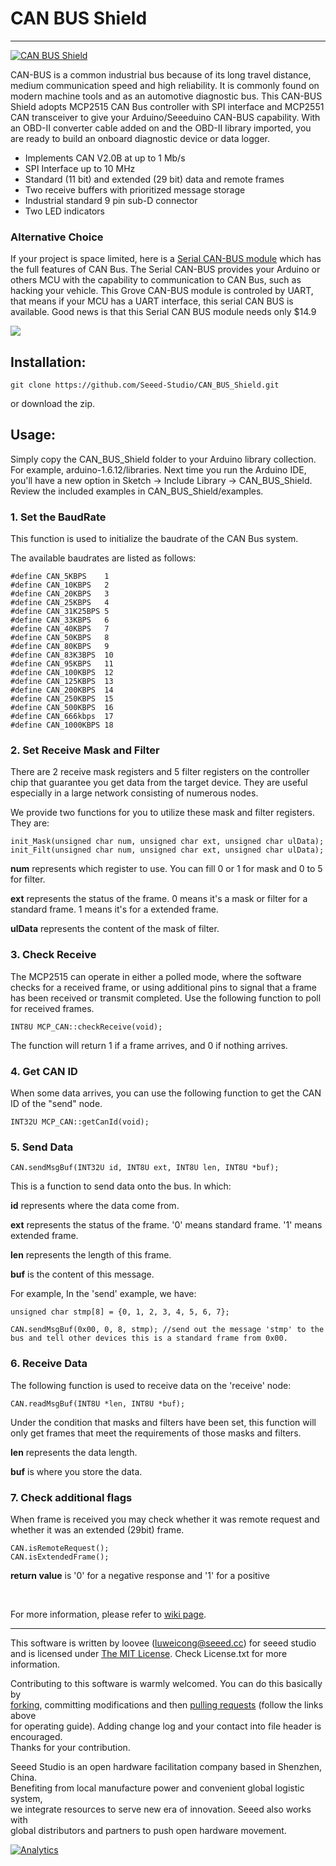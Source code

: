 # CAN BUS Shield
---
[![CAN BUS Shield](https://statics3.seeedstudio.com/seeed/file/2017-08/bazaar528529_img_2653a.jpg)](https://www.seeedstudio.com/CAN-BUS-Shield-V2-p-2921.html)

CAN-BUS is a common industrial bus because of its long travel distance, medium communication speed and high reliability. It is commonly found on modern machine tools and as an automotive diagnostic bus. This CAN-BUS Shield adopts MCP2515 CAN Bus controller with SPI interface and MCP2551 CAN transceiver to give your Arduino/Seeeduino CAN-BUS capability. With an OBD-II converter cable added on and the OBD-II library imported, you are ready to build an onboard diagnostic device or data logger.

- Implements CAN V2.0B at up to 1 Mb/s
- SPI Interface up to 10 MHz
- Standard (11 bit) and extended (29 bit) data and remote frames
- Two receive buffers with prioritized message storage
- Industrial standard 9 pin sub-D connector
- Two LED indicators

### Alternative Choice
If your project is space limited, here is a [Serial CAN-BUS module](https://www.seeedstudio.com/Serial-CAN-BUS-Module-based-on-MCP2551-and-MCP2515-p-2924.html) which has the full features of CAN Bus. The Serial CAN-BUS provides your Arduino or others MCU with the capability to communication to CAN Bus, such as hacking your vehicle. This Grove CAN-BUS module is controled by UART, that means if your MCU has a UART interface, this serial CAN BUS is available. Good news is that this Serial CAN BUS module needs only $14.9

[![](https://www.seeedstudio.com/upload/image/20170826/1503688824337934.jpg)](https://www.seeedstudio.com/Serial-CAN-BUS-Module-based-on-MCP2551-and-MCP2515-p-2924.html)


## Installation:

	git clone https://github.com/Seeed-Studio/CAN_BUS_Shield.git

or download the zip.

## Usage:



Simply copy the CAN_BUS_Shield folder to your Arduino library collection.  For example,
arduino-1.6.12/libraries.  Next time you run the Arduino IDE, you'll have a new option
in Sketch -> Include Library -> CAN_BUS_Shield.  Review the included examples in 
CAN_BUS_Shield/examples.



### 1. Set the BaudRate

This function is used to initialize the baudrate of the CAN Bus system.

The available baudrates are listed as follows:

	#define CAN_5KBPS    1
	#define CAN_10KBPS   2
	#define CAN_20KBPS   3
	#define CAN_25KBPS   4 
	#define CAN_31K25BPS 5
	#define CAN_33KBPS   6
	#define CAN_40KBPS   7
	#define CAN_50KBPS   8
	#define CAN_80KBPS   9
	#define CAN_83K3BPS  10
	#define CAN_95KBPS   11
	#define CAN_100KBPS  12
	#define CAN_125KBPS  13
	#define CAN_200KBPS  14
	#define CAN_250KBPS  15
	#define CAN_500KBPS  16
	#define CAN_666kbps  17
	#define CAN_1000KBPS 18


### 2. Set Receive Mask and Filter

There are 2 receive mask registers and 5 filter registers on the controller chip that guarantee you get data from the target device. They are useful especially in a large network consisting of numerous nodes.

We provide two functions for you to utilize these mask and filter registers. They are:

    init_Mask(unsigned char num, unsigned char ext, unsigned char ulData);
    init_Filt(unsigned char num, unsigned char ext, unsigned char ulData);

**num** represents which register to use. You can fill 0 or 1 for mask and 0 to 5 for filter.

**ext** represents the status of the frame. 0 means it's a mask or filter for a standard frame. 1 means it's for a extended frame.

**ulData** represents the content of the mask of filter.



### 3. Check Receive
The MCP2515 can operate in either a polled mode, where the software checks for a received frame, or using additional pins to signal that a frame has been received or transmit completed.  Use the following function to poll for received frames.

    INT8U MCP_CAN::checkReceive(void);

The function will return 1 if a frame arrives, and 0 if nothing arrives.



### 4. Get CAN ID

When some data arrives, you can use the following function to get the CAN ID of the "send" node.

    INT32U MCP_CAN::getCanId(void);



### 5. Send Data

    CAN.sendMsgBuf(INT32U id, INT8U ext, INT8U len, INT8U *buf);

This is a function to send data onto the bus. In which:

**id** represents where the data come from.

**ext** represents the status of the frame. '0' means standard frame. '1' means extended frame.

**len** represents the length of this frame.

**buf** is the content of this message.

For example, In the 'send' example, we have:

```
unsigned char stmp[8] = {0, 1, 2, 3, 4, 5, 6, 7};

CAN.sendMsgBuf(0x00, 0, 8, stmp); //send out the message 'stmp' to the bus and tell other devices this is a standard frame from 0x00.
```



### 6. Receive Data

The following function is used to receive data on the 'receive' node:

    CAN.readMsgBuf(INT8U *len, INT8U *buf);

Under the condition that masks and filters have been set, this function will only get frames that meet the requirements of those masks and filters.

**len** represents the data length.

**buf** is where you store the data.


### 7. Check additional flags

When frame is received you may check whether it was remote request and whether it was an extended (29bit) frame.

    CAN.isRemoteRequest();
    CAN.isExtendedFrame();

**return value** is '0' for a negative response and '1' for a positive


<br>

For more information, please refer to [wiki page](http://www.seeedstudio.com/wiki/CAN-BUS_Shield).

    
----

This software is written by loovee ([luweicong@seeed.cc](luweicong@seeed.cc "luweicong@seeed.cc")) for seeed studio<br>
and is licensed under [The MIT License](http://opensource.org/licenses/mit-license.php). Check License.txt for more information.<br>

Contributing to this software is warmly welcomed. You can do this basically by<br>
[forking](https://help.github.com/articles/fork-a-repo), committing modifications and then [pulling requests](https://help.github.com/articles/using-pull-requests) (follow the links above<br>
for operating guide). Adding change log and your contact into file header is encouraged.<br>
Thanks for your contribution.

Seeed Studio is an open hardware facilitation company based in Shenzhen, China. <br>
Benefiting from local manufacture power and convenient global logistic system, <br>
we integrate resources to serve new era of innovation. Seeed also works with <br>
global distributors and partners to push open hardware movement.<br>


[![Analytics](https://ga-beacon.appspot.com/UA-46589105-3/CAN_BUS_Shield)](https://github.com/igrigorik/ga-beacon)

